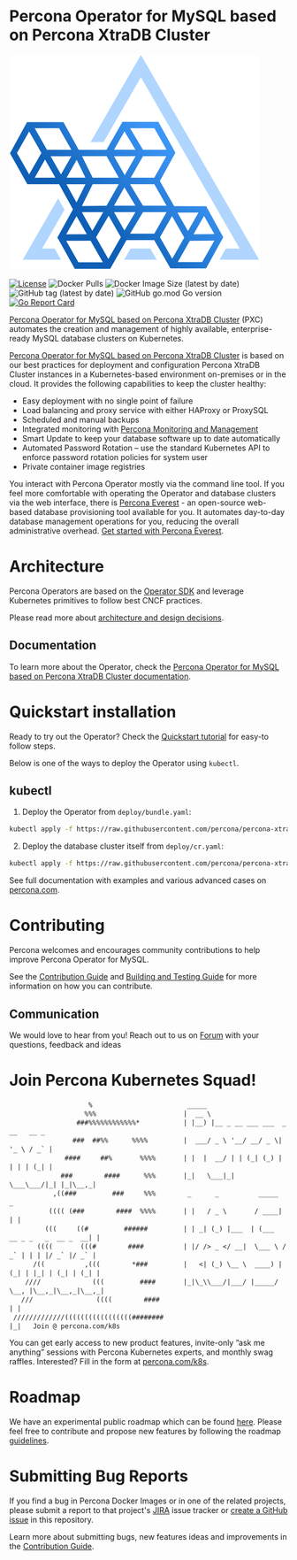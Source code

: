 # Percona Operator for MySQL based on Percona XtraDB Cluster

![Percona Kubernetes Operators](kubernetes.svg)

[![License](https://img.shields.io/badge/License-Apache%202.0-blue.svg)](https://opensource.org/licenses/Apache-2.0)
![Docker Pulls](https://img.shields.io/docker/pulls/percona/percona-xtradb-cluster-operator)
![Docker Image Size (latest by date)](https://img.shields.io/docker/image-size/percona/percona-xtradb-cluster-operator)
![GitHub tag (latest by date)](https://img.shields.io/github/v/tag/percona/percona-xtradb-cluster-operator)
![GitHub go.mod Go version](https://img.shields.io/github/go-mod/go-version/percona/percona-xtradb-cluster-operator)
[![Go Report Card](https://goreportcard.com/badge/github.com/percona/percona-xtradb-cluster-operator)](https://goreportcard.com/report/github.com/percona/percona-xtradb-cluster-operator)

[Percona Operator for MySQL based on Percona XtraDB Cluster](https://docs.percona.com/percona-operator-for-mysql/pxc/index.html) (PXC) automates the creation and management of highly available, enterprise-ready MySQL database clusters on Kubernetes.

[Percona Operator for MySQL based on Percona XtraDB Cluster](https://www.percona.com/doc/kubernetes-operator-for-pxc/index.html) is based on our best practices for deployment and configuration Percona XtraDB Cluster instances in a Kubernetes-based environment on-premises or in the cloud. It provides the following capabilities to keep the cluster healthy:

* Easy deployment with no single point of failure
* Load balancing and proxy service with either HAProxy or ProxySQL
* Scheduled and manual backups
* Integrated monitoring with [Percona Monitoring and Management](https://www.percona.com/software/database-tools/percona-monitoring-and-management)
* Smart Update to keep your database software up to date automatically
* Automated Password Rotation – use the standard Kubernetes API to enforce password rotation policies for system user
* Private container image registries

You interact with Percona Operator mostly via the command line tool. If you feel more comfortable with operating the Operator and database clusters via the web interface, there is [Percona Everest](https://docs.percona.com/everest/index.html) - an open-source web-based database provisioning tool available for you. It automates day-to-day database management operations for you, reducing the overall administrative overhead. [Get started with Percona Everest](https://docs.percona.com/everest/quickstart-guide/quick-install.html).


# Architecture

Percona Operators are based on the [Operator SDK](https://github.com/operator-framework/operator-sdk) and leverage Kubernetes primitives to follow best CNCF practices. 

Please read more about [architecture and design decisions](https://www.percona.com/doc/kubernetes-operator-for-pxc/architecture.html).

## Documentation

To learn more about the Operator, check the [Percona Operator for MySQL based on Percona XtraDB Cluster documentation](https://docs.percona.com/percona-operator-for-mysql/pxc/index.html).

# Quickstart installation

Ready to try out the Operator? Check the [Quickstart tutorial](https://docs.percona.com/percona-operator-for-mysql/pxc/quickstart.html) for easy-to follow steps. 

Below is one of the ways to deploy the Operator using `kubectl`.

## kubectl

1. Deploy the Operator from `deploy/bundle.yaml`:

```sh
kubectl apply -f https://raw.githubusercontent.com/percona/percona-xtradb-cluster-operator/main/deploy/bundle.yaml
```

2. Deploy the database cluster itself from `deploy/cr.yaml`:

```sh
kubectl apply -f https://raw.githubusercontent.com/percona/percona-xtradb-cluster-operator/main/deploy/cr.yaml

```

See full documentation with examples and various advanced cases on [percona.com](https://www.percona.com/doc/kubernetes-operator-for-pxc/index.html).

# Contributing

Percona welcomes and encourages community contributions to help improve Percona Operator for MySQL.

See the [Contribution Guide](CONTRIBUTING.md) and [Building and Testing Guide](e2e-tests/README.md) for more information on how you can contribute.

## Communication

We would love to hear from you! Reach out to us on [Forum](https://forums.percona.com/c/mysql-mariadb/percona-kubernetes-operator-for-mysql/28) with your questions, feedback and ideas

# Join Percona Kubernetes Squad!                                                                              
```                                                                                     
                    %                        _____                
                   %%%                      |  __ \                                          
                 ###%%%%%%%%%%%%*           | |__) |__ _ __ ___ ___  _ __   __ _             
                ###  ##%%      %%%%         |  ___/ _ \ '__/ __/ _ \| '_ \ / _` |            
              ####     ##%       %%%%       | |  |  __/ | | (_| (_) | | | | (_| |            
             ###        ####      %%%       |_|   \___|_|  \___\___/|_| |_|\__,_|           
           ,((###         ###     %%%        _      _          _____                       _
          (((( (###        ####  %%%%       | |   / _ \       / ____|                     | | 
         (((     ((#         ######         | | _| (_) |___  | (___   __ _ _   _  __ _  __| | 
       ((((       (((#        ####          | |/ /> _ </ __|  \___ \ / _` | | | |/ _` |/ _` |
      /((          ,(((        *###         |   <| (_) \__ \  ____) | (_| | |_| | (_| | (_| |
    ////             (((         ####       |_|\_\\___/|___/ |_____/ \__, |\__,_|\__,_|\__,_|
   ///                ((((        ####                                  | |                  
 /////////////(((((((((((((((((########                                 |_|   Join @ percona.com/k8s   
```

You can get early access to new product features, invite-only ”ask me anything” sessions with Percona Kubernetes experts, and monthly swag raffles. Interested? Fill in the form at [percona.com/k8s](https://www.percona.com/k8s).

# Roadmap

We have an experimental public roadmap which can be found [here](https://github.com/percona/roadmap/projects/1). Please feel free to contribute and propose new features by following the roadmap [guidelines](https://github.com/percona/roadmap).
 
# Submitting Bug Reports

If you find a bug in Percona Docker Images or in one of the related projects, please submit a report to that project's [JIRA](https://jira.percona.com/browse/K8SPXC) issue tracker or [create a GitHub issue](https://docs.github.com/en/issues/tracking-your-work-with-issues/creating-an-issue#creating-an-issue-from-a-repository) in this repository. 

Learn more about submitting bugs, new features ideas and improvements in the [Contribution Guide](CONTRIBUTING.md).

